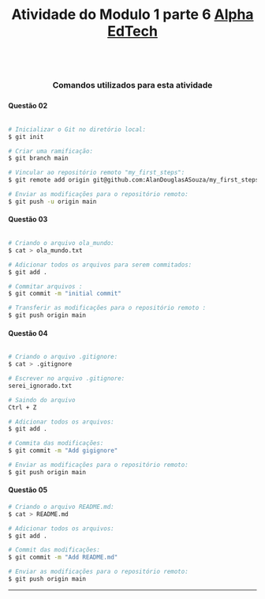 <h1 align="center"> 
	Atividade do Modulo 1 parte 6 <a href="https://www.alphaedtech.org.br">  Alpha EdTech</a>
</h1>
<br></br>

## <h3 align="center">Comandos utilizados para esta atividade<h3>

####  Questão 02

```bash

# Inicializar o Git no diretório local:
$ git init

# Criar uma ramificação:
$ git branch main

# Vincular ao repositório remoto "my_first_steps":
$ git remote add origin git@github.com:AlanDouglasASouza/my_first_steps.git

# Enviar as modificações para o repositório remoto:
$ git push -u origin main

```

####  Questão 03

```bash

# Criando o arquivo ola_mundo:
$ cat > ola_mundo.txt

# Adicionar todos os arquivos para serem commitados:
$ git add .

# Commitar arquivos :
$ git commit -m "initial commit"

# Transferir as modificações para o repositório remoto :
$ git push origin main

```

####  Questão 04

```bash

# Criando o arquivo .gitignore:
$ cat > .gitignore

# Escrever no arquivo .gitignore:
serei_ignorado.txt

# Saindo do arquivo
Ctrl + Z

# Adicionar todos os arquivos:
$ git add .

# Commita das modificações:
$ git commit -m "Add gigignore"

# Enviar as modificações para o repositório remoto:
$ git push origin main

```

####  Questão 05

```bash
# Criando o arquivo README.md:
$ cat > README.md

# Adicionar todos os arquivos:
$ git add .

# Commit das modificações:
$ git commit -m "Add README.md"

# Enviar as modificações para o repositório remoto:
$ git push origin main

```

---
